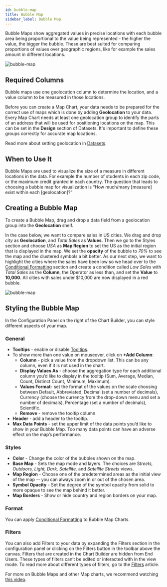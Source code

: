 ```yaml
---
id: bubble-map
title: Bubble Map
sidebar_label: Bubble Map
---
```


<div style={{textAlign: "justify"}}>

 
Bubble Maps show aggregated values in precise locations with each bubble area being proportional to the value being represented - the higher the value, the bigger the bubble. These are best suited for comparing proportions of values over geographic regions, like for example the sales amount in different locations.
 
![bubble-map](https://s3.amazonaws.com/cdn.qrvey.com/documentation_assets/ui-docs/dataviews/chart-types-all/Bubble-Map/bubble.png#thumbnail)
 
 
## Required Columns
Bubble maps use one geolocation column to determine the location, and a value column to be measured in those locations. 

Before you can create a Map Chart, your data needs to be prepared for the correct use of maps which is done by adding **Geolocation** to your data.
Every Map Chart needs at least one geolocation group to identify the parts of an address that will be used for positioning locations on the map. This can be set in the **Design** section of Datasets. It's important to define these groups correctly for accurate map locations.

Read more about setting geolocation in <a href="/docs/ui-docs/datasets/datasets" target="_blank">Datasets</a>.

 
## When to Use It
Bubble Maps are used to visualize the size of a measure in different locations in the data. For example the number of students in each zip code, or the maximum credit granted in each country. The question that leads to choosing a bubble map for visualization is “How much/many [measure] exist within each [geolocation]?”
 
## Creating a Bubble Map
 
To create a Bubble Map, drag and drop a data field from a geolocation group into the **Geolocation** shelf.
 
In the case below, we want to compare sales in US cities. We drag and drop *city* as **Geolocation**, and *Total Sales* as **Values**. Then we go to the Styles section and choose *USA* as **Map Region** to set the US as the initial region that is displayed in the map. We set the **opacity** of the bubble to *70%* to see the map and the clustered symbols a bit better. As our next step, we want to highlight the cities where the sales have been low so we head over to the <a href="#format">Conditional Formatting</a> section and create a condition called *Low Sales* with *Total Sales* as the **Column**, the Operator as less than, and set the **Value** to **10,000**. All cities with sales under $10,000 are now displayed in a red bubble. 
 
![bubble-map](https://s3.amazonaws.com/cdn.qrvey.com/documentation_assets/ui-docs/dataviews/chart-types-all/Bubble-Map/create.gif#thumbnail)
 
 
## Styling the Bubble Map
In the Configuration Panel on the right of the Chart Builder, you can style different aspects of your map.
 
### General

* **Tooltips** - enable or disable <a href="/docs/ui-docs/dataviews/chart-builder/tooltips" target="_blank">Tooltips</a>.
 * To show more than one value on mouseover, click on **+Add Column**:
     * **Column** - pick a value from the dropdown list. This can be any column, even if it is not used in the chart.
     * **Display Values As** - choose the aggregation type for each additional column you’d like to display in the tooltip (Sum, Average, Median, Count, Distinct Count, Minimum, Maximum).
     * **Values Format**- set the format of the values on the scale choosing between Default, Abbreviated, Decimal (set a number of decimals), Currency (choose the currency from the drop-down menu and set a number of decimals), Percentage (set a number of decimals), Scientific.
     * **Remove** - remove the tooltip column.
 * **Header** - add a header to the tooltip.
* **Max Data Points** - set the upper limit of the data points you’d like to show in your Bubble Map. Too many data points can have an adverse effect on the map’s performance. 
 
### Styles
* **Color** - Change the color of the bubbles shown on the map.
* **Base Map** - Sets the map mode and layers. The choices are S*treets, Outdoors, Light, Dark, Satellite,* and *Satellite Streets* views.
* **Map Region** - Choose one of the predetermined areas as the initial view of the map -- you can always zoom in or out of the chosen area.
* **Symbol Opacity** - Set the degree of the symbol opacity from solid to more opaque to see the map behind it better.
* **Map Borders** - Show or hide country and region borders on your map. 
 
 
 
### Format
You can apply <a href="/docs/ui-docs/dataviews/chart-builder/chart-configuration/format#conditional-formatting" target="_blank">Conditional Formatting</a> to Bubble Map Charts.
 
### Filters
You can also add Filters to your data by expanding the Filters section in the configuration panel or clicking on the Filters button in the toolbar above the canvas.
Filters that are created in the Chart Builder are hidden from End Users. These types of filters can’t be edited or interacted with in the view mode. To read more about different types of filters, go to the <a href="/docs/ui-docs/dataviews/chart-builder/chart-configuration/chart-filters" target="_blank">Filters</a> article.
 
 
For more on Bubble Maps and other Map charts, we recommend watching <a href="/docs/video-training/building-qrvey-sample//docs/video-training/building-qrvey-sample/map-chart" target="_blank">this video</a>.
 
 
 
 
</div>




</div>